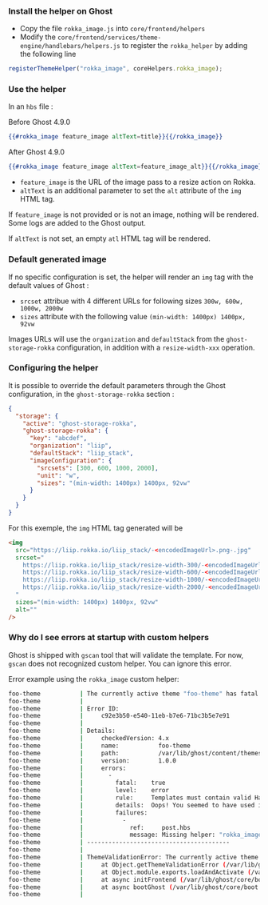 ### Install the helper on Ghost

- Copy the file `rokka_image.js` into `core/frontend/helpers`
- Modify the `core/frontend/services/theme-engine/handlebars/helpers.js` to register the `rokka_helper` by adding the following line

```js
registerThemeHelper("rokka_image", coreHelpers.rokka_image);
```

### Use the helper

In an `hbs` file :

Before Ghost 4.9.0

```hbs
{{#rokka_image feature_image altText=title}}{{/rokka_image}}
```

After Ghost 4.9.0

```hbs
{{#rokka_image feature_image altText=feature_image_alt}}{{/rokka_image}}
```

- `feature_image` is the URL of the image pass to a resize action on Rokka.
- `altText` is an additional parameter to set the `alt` attribute of the `img` HTML tag.

If `feature_image` is not provided or is not an image, nothing will be rendered. Some logs are added to the Ghost output.

If `altText` is not set, an empty `atl` HTML tag will be rendered.

### Default generated image

If no specific configuration is set, the helper will render an `img` tag with the default values of Ghost :

- `srcset` attribue with 4 different URLs for following sizes `300w, 600w, 1000w, 2000w`
- `sizes` attribute with the following value `(min-width: 1400px) 1400px, 92vw`

Images URLs will use the `organization` and `defaultStack` from the `ghost-storage-rokka` configuration, in addition with a `resize-width-xxx` operation.

### Configuring the helper

It is possible to override the default parameters through the Ghost configuration, in the `ghost-storage-rokka` section :

```json
{
  "storage": {
    "active": "ghost-storage-rokka",
    "ghost-storage-rokka": {
      "key": "abcdef",
      "organization": "liip",
      "defaultStack": "liip_stack",
      "imageConfiguration": {
        "srcsets": [300, 600, 1000, 2000],
        "unit": "w",
        "sizes": "(min-width: 1400px) 1400px, 92vw"
      }
    }
  }
}
```

For this exemple, the `img` HTML tag generated will be

```html
<img
  src="https://liip.rokka.io/liip_stack/-<encodedImageUrl>.png-.jpg"
  srcset="
    https://liip.rokka.io/liip_stack/resize-width-300/-<encodedImageUrl>.png-.jpg 300w,
    https://liip.rokka.io/liip_stack/resize-width-600/-<encodedImageUrl>.png-.jpg 600w,
    https://liip.rokka.io/liip_stack/resize-width-1000/-<encodedImageUrl>.png-.jpg 1000w,
    https://liip.rokka.io/liip_stack/resize-width-2000/-<encodedImageUrl>.png-.jpg 2000w
  "
  sizes="(min-width: 1400px) 1400px, 92vw"
  alt=""
/>
```

### Why do I see errors at startup with custom helpers

Ghost is shipped with `gscan` tool that will validate the template. For now, `gscan` does not recognized custom helper. You can ignore this error. 

Error example using the `rokka_image` custom helper:

```bash
foo-theme           | The currently active theme "foo-theme" has fatal errors.
foo-theme           | 
foo-theme           | Error ID:
foo-theme           |     c92e3b50-e540-11eb-b7e6-71bc3b5e7e91
foo-theme           | 
foo-theme           | Details:
foo-theme           |     checkedVersion: 4.x
foo-theme           |     name:           foo-theme
foo-theme           |     path:           /var/lib/ghost/content/themes/foo-theme
foo-theme           |     version:        1.0.0
foo-theme           |     errors: 
foo-theme           |       - 
foo-theme           |         fatal:    true
foo-theme           |         level:    error
foo-theme           |         rule:     Templates must contain valid Handlebars
foo-theme           |         details:  Oops! You seemed to have used invalid Handlebars syntax. This mostly happens, when you use a helper that is not supported.<br>See the full list of available helpers <a href="https://ghost.org/docs/api/handlebars-themes/helpers/" target=_blank>here</a>.
foo-theme           |         failures: 
foo-theme           |           - 
foo-theme           |             ref:     post.hbs
foo-theme           |             message: Missing helper: "rokka_image"
foo-theme           | ----------------------------------------
foo-theme           | 
foo-theme           | ThemeValidationError: The currently active theme "foo-theme" has fatal errors.
foo-theme           |     at Object.getThemeValidationError (/var/lib/ghost/core/server/services/themes/validate.js:69:12)
foo-theme           |     at Object.module.exports.loadAndActivate (/var/lib/ghost/core/server/services/themes/activate.js:27:36)
foo-theme           |     at async initFrontend (/var/lib/ghost/core/boot.js:120:5)
foo-theme           |     at async bootGhost (/var/lib/ghost/core/boot.js:327:9)
foo-theme           | 
```